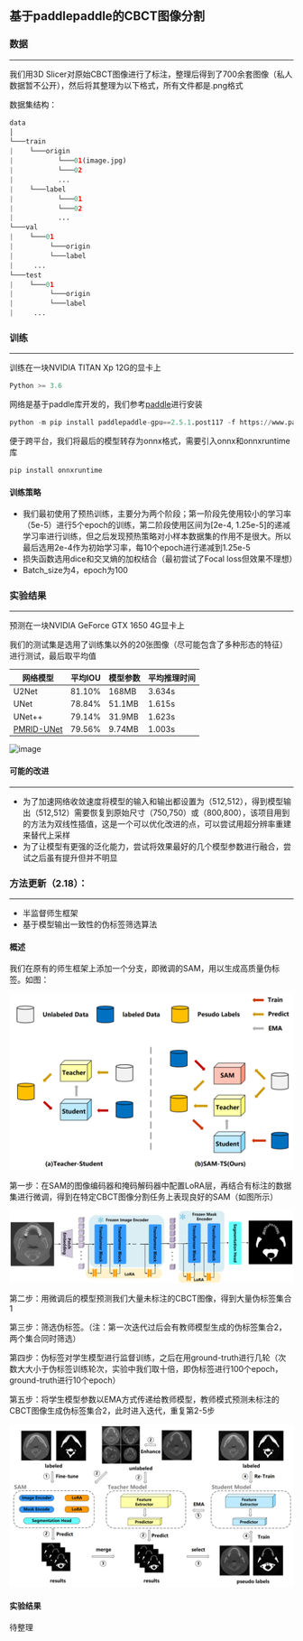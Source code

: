 ## 基于paddlepaddle的CBCT图像分割
### 数据

------

我们用3D Slicer对原始CBCT图像进行了标注，整理后得到了700余套图像（私人数据暂不公开），然后将其整理为以下格式，所有文件都是.png格式

数据集结构：

```python
data
│
└───train
|    └───origin
|			└───01(image.jpg)
|			└───02
|    		...
|    └───label
|			└───01
|			└───02
|    		...
└───val
|    └───01
|		  └───origin
|    	  └───label
|	  ...
└───test
|    └───01
|		  └───origin
|    	  └───label
|	  ...
```

### 训练

------

训练在一块NVIDIA TITAN Xp 12G的显卡上

```python
Python >= 3.6
```

网络是基于paddle库开发的，我们参考[paddle](https://www.paddlepaddle.org.cn/)进行安装

```python
python -m pip install paddlepaddle-gpu==2.5.1.post117 -f https://www.paddlepaddle.org.cn/whl/windows/mkl/avx/stable.html
```

便于跨平台，我们将最后的模型转存为onnx格式，需要引入onnx和onnxruntime库

```python
pip install onnxruntime
```

#### 训练策略

- 我们最初使用了预热训练，主要分为两个阶段；第一阶段先使用较小的学习率（5e-5）进行5个epoch的训练，第二阶段使用区间为[2e-4, 1.25e-5]的递减学习率进行训练，但之后发现预热策略对小样本数据集的作用不是很大。所以最后选用2e-4作为初始学习率，每10个epoch进行递减到1.25e-5
- 损失函数选用dice和交叉熵的加权结合（最初尝试了Focal loss但效果不理想）
- Batch_size为4，epoch为100

### 实验结果

------

预测在一块NVIDIA GeForce GTX 1650 4G显卡上

我们的测试集是选用了训练集以外的20张图像（尽可能包含了多种形态的特征）进行测试，最后取平均值

| 网络模型                                                     | 平均IOU | 模型参数 | 平均推理时间 |
| ------------------------------------------------------------ | ------- | -------- | ------------ |
| U2Net                                                        | 81.10%  | 168MB    | 3.634s       |
| UNet                                                         | 78.84%  | 51.1MB   | 1.615s       |
| UNet++                                                       | 79.14%  | 31.9MB   | 1.623s       |
| [PMRID-UNet](https://www.ecva.net/papers/eccv_2020/papers_ECCV/papers/123510001.pdf) | 79.56%  | 9.74MB   | 1.003s       |

![image](https://github.com/NY1006CR/CBCT_Seg/assets/40394910/e4c71784-3a39-4e89-9f49-dbfa5cbe45df)

#### 可能的改进

------



- 为了加速网络收敛速度将模型的输入和输出都设置为（512,512），得到模型输出（512,512）需要恢复到原始尺寸（750,750）或（800,800），该项目用到的方法为双线性插值，这是一个可以优化改进的点，可以尝试用超分辨率重建来替代上采样
- 为了让模型有更强的泛化能力，尝试将效果最好的几个模型参数进行融合，尝试之后虽有提升但并不明显

### 方法更新（2.18）：

------

- 半监督师生框架
- 基于模型输出一致性的伪标签筛选算法

#### 概述

我们在原有的师生框架上添加一个分支，即微调的SAM，用以生成高质量伪标签。如图：

![overall__1](https://github.com/NY1006CR/CBCT_Seg/blob/master/PNG/overall__1.jpg)

第一步：在SAM的图像编码器和掩码解码器中配置LoRA层，再结合有标注的数据集进行微调，得到在特定CBCT图像分割任务上表现良好的SAM（如图所示）

![loar_sam__1](https://github.com/NY1006CR/CBCT_Seg/blob/master/PNG/loar_sam__1.jpg)

第二步：用微调后的模型预测我们大量未标注的CBCT图像，得到大量伪标签集合1

第三步：筛选伪标签。（注：第一次迭代过后会有教师模型生成的伪标签集合2，两个集合同时筛选）

第四步：伪标签对学生模型进行监督训练，之后在用ground-truth进行几轮（次数大大小于伪标签训练轮次，实验中我们取十倍，即伪标签进行100个epoch，ground-truth进行10个epoch）

第五步：将学生模型参数以EMA方式传递给教师模型，教师模式预测未标注的CBCT图像生成伪标签集合2，此时进入迭代，重复第2-5步





![pesudo select__1](https://github.com/NY1006CR/CBCT_Seg/blob/master/PNG/pesudo%20select__1.jpg)

#### 实验结果

待整理
